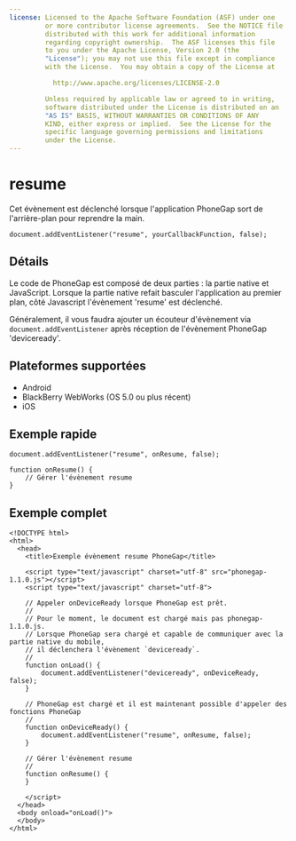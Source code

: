 ```yaml
---
license: Licensed to the Apache Software Foundation (ASF) under one
         or more contributor license agreements.  See the NOTICE file
         distributed with this work for additional information
         regarding copyright ownership.  The ASF licenses this file
         to you under the Apache License, Version 2.0 (the
         "License"); you may not use this file except in compliance
         with the License.  You may obtain a copy of the License at

           http://www.apache.org/licenses/LICENSE-2.0

         Unless required by applicable law or agreed to in writing,
         software distributed under the License is distributed on an
         "AS IS" BASIS, WITHOUT WARRANTIES OR CONDITIONS OF ANY
         KIND, either express or implied.  See the License for the
         specific language governing permissions and limitations
         under the License.
---
```


resume
===========

Cet évènement est déclenché lorsque l'application PhoneGap sort de l'arrière-plan pour reprendre la main.

    document.addEventListener("resume", yourCallbackFunction, false);

Détails
-------

Le code de PhoneGap est composé de deux parties : la partie native et JavaScript. Lorsque la partie native refait basculer l'application au premier plan, côté Javascript l'évènement 'resume' est déclenché.  

Généralement, il vous faudra ajouter un écouteur d'évènement via `document.addEventListener` après réception de l'évènement PhoneGap 'deviceready'.

Plateformes supportées
----------------------

- Android
- BlackBerry WebWorks (OS 5.0 ou plus récent)
- iOS

Exemple rapide
--------------

    document.addEventListener("resume", onResume, false);

    function onResume() {
        // Gérer l'évènement resume
    }

Exemple complet
---------------

    <!DOCTYPE html>
    <html>
      <head>
        <title>Exemple évènement resume PhoneGap</title>

        <script type="text/javascript" charset="utf-8" src="phonegap-1.1.0.js"></script>
        <script type="text/javascript" charset="utf-8">

        // Appeler onDeviceReady lorsque PhoneGap est prêt.
        //
        // Pour le moment, le document est chargé mais pas phonegap-1.1.0.js.
        // Lorsque PhoneGap sera chargé et capable de communiquer avec la partie native du mobile,
        // il déclenchera l'évènement `deviceready`.
        //
        function onLoad() {
            document.addEventListener("deviceready", onDeviceReady, false);
        }

        // PhoneGap est chargé et il est maintenant possible d'appeler des fonctions PhoneGap
        //
        function onDeviceReady() {
            document.addEventListener("resume", onResume, false);
        }

        // Gérer l'évènement resume
        //
        function onResume() {
        }

        </script>
      </head>
      <body onload="onLoad()">
      </body>
    </html>
